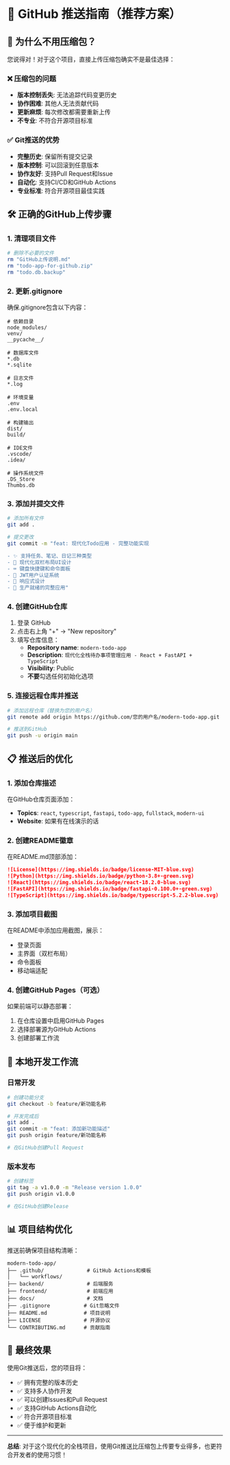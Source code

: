 # 🚀 GitHub 推送指南（推荐方案）

## 🎯 为什么不用压缩包？

您说得对！对于这个项目，直接上传压缩包确实不是最佳选择：

### ❌ 压缩包的问题
- **版本控制丢失**: 无法追踪代码变更历史
- **协作困难**: 其他人无法贡献代码
- **更新麻烦**: 每次修改都需要重新上传
- **不专业**: 不符合开源项目标准

### ✅ Git推送的优势
- **完整历史**: 保留所有提交记录
- **版本控制**: 可以回滚到任意版本
- **协作友好**: 支持Pull Request和Issue
- **自动化**: 支持CI/CD和GitHub Actions
- **专业标准**: 符合开源项目最佳实践

## 🛠️ 正确的GitHub上传步骤

### 1. 清理项目文件
```bash
# 删除不必要的文件
rm "GitHub上传说明.md"
rm "todo-app-for-github.zip"
rm "todo.db.backup"
```

### 2. 更新.gitignore
确保.gitignore包含以下内容：
```
# 依赖目录
node_modules/
venv/
__pycache__/

# 数据库文件
*.db
*.sqlite

# 日志文件
*.log

# 环境变量
.env
.env.local

# 构建输出
dist/
build/

# IDE文件
.vscode/
.idea/

# 操作系统文件
.DS_Store
Thumbs.db
```

### 3. 添加并提交文件
```bash
# 添加所有文件
git add .

# 提交更改
git commit -m "feat: 现代化Todo应用 - 完整功能实现

- ✨ 支持任务、笔记、日记三种类型
- 🎨 现代化双栏布局UI设计
- ⌨️ 键盘快捷键和命令面板
- 🔐 JWT用户认证系统
- 📱 响应式设计
- 🚀 生产就绪的完整应用"
```

### 4. 创建GitHub仓库
1. 登录 GitHub
2. 点击右上角 "+" → "New repository"
3. 填写仓库信息：
   - **Repository name**: `modern-todo-app`
   - **Description**: `现代化全栈待办事项管理应用 - React + FastAPI + TypeScript`
   - **Visibility**: Public
   - **不要**勾选任何初始化选项

### 5. 连接远程仓库并推送
```bash
# 添加远程仓库（替换为您的用户名）
git remote add origin https://github.com/您的用户名/modern-todo-app.git

# 推送到GitHub
git push -u origin main
```

## 📋 推送后的优化

### 1. 添加仓库描述
在GitHub仓库页面添加：
- **Topics**: `react`, `typescript`, `fastapi`, `todo-app`, `fullstack`, `modern-ui`
- **Website**: 如果有在线演示的话

### 2. 创建README徽章
在README.md顶部添加：
```markdown
![License](https://img.shields.io/badge/license-MIT-blue.svg)
![Python](https://img.shields.io/badge/python-3.8+-green.svg)
![React](https://img.shields.io/badge/react-18.2.0-blue.svg)
![FastAPI](https://img.shields.io/badge/fastapi-0.100.0+-green.svg)
![TypeScript](https://img.shields.io/badge/typescript-5.2.2-blue.svg)
```

### 3. 添加项目截图
在README中添加应用截图，展示：
- 登录页面
- 主界面（双栏布局）
- 命令面板
- 移动端适配

### 4. 创建GitHub Pages（可选）
如果前端可以静态部署：
1. 在仓库设置中启用GitHub Pages
2. 选择部署源为GitHub Actions
3. 创建部署工作流

## 🔧 本地开发工作流

### 日常开发
```bash
# 创建功能分支
git checkout -b feature/新功能名称

# 开发完成后
git add .
git commit -m "feat: 添加新功能描述"
git push origin feature/新功能名称

# 在GitHub创建Pull Request
```

### 版本发布
```bash
# 创建标签
git tag -a v1.0.0 -m "Release version 1.0.0"
git push origin v1.0.0

# 在GitHub创建Release
```

## 📊 项目结构优化

推送前确保项目结构清晰：
```
modern-todo-app/
├── .github/              # GitHub Actions和模板
│   └── workflows/
├── backend/              # 后端服务
├── frontend/             # 前端应用
├── docs/                 # 文档
├── .gitignore           # Git忽略文件
├── README.md            # 项目说明
├── LICENSE              # 开源协议
└── CONTRIBUTING.md      # 贡献指南
```

## 🎯 最终效果

使用Git推送后，您的项目将：
- ✅ 拥有完整的版本历史
- ✅ 支持多人协作开发
- ✅ 可以创建Issues和Pull Request
- ✅ 支持GitHub Actions自动化
- ✅ 符合开源项目标准
- ✅ 便于维护和更新

---

**总结**: 对于这个现代化的全栈项目，使用Git推送比压缩包上传要专业得多，也更符合开发者的使用习惯！
